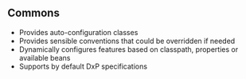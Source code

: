 ## Commons

* Provides auto-configuration classes
* Provides sensible conventions that could be overridden if needed
* Dynamically configures features based on classpath, properties or available beans    
* Supports by default DxP specifications
